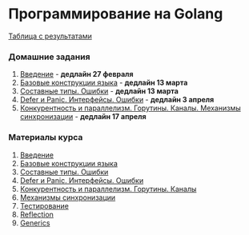# Программирование на Golang

[Таблица с результатами](https://go.dbeliakov.ru)

### Домашние задания
1. [Введение](tasks/01) - **дедлайн 27 февраля**
2. [Базовые конструкции языка](tasks/02) - **дедлайн 13 марта**
3. [Составные типы. Ошибки](tasks/03) - **дедлайн 13 марта**
4. [Defer и Panic. Интерфейсы. Ошибки](tasks/04) - **дедлайн 3 апреля**
5. [Конкурентность и параллелизм. Горутины. Каналы. Механизмы синхронизации](tasks/05) - **дедлайн 17 апреля**

### Материалы курса
1. [Введение](lectures/01)
2. [Базовые конструкции языка](lectures/02)
3. [Составные типы. Ошибки](lectures/03)
4. [Defer и Panic. Интерфейсы. Ошибки](lectures/04)
5. [Конкурентность и параллелизм. Горутины. Каналы](lectures/05)
6. [Механизмы синхронизации](lectures/06)
7. [Тестирование](lectures/07)
8. [Reflection](lectures/08)
9. [Generics](lectures/09)
